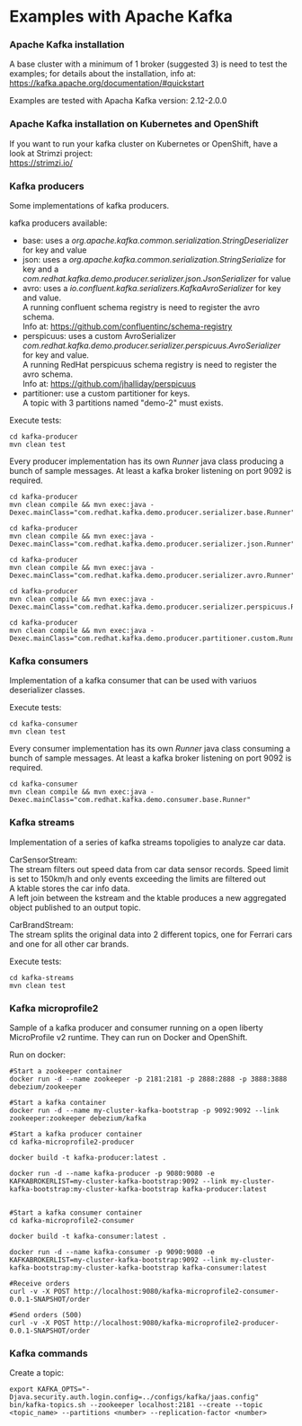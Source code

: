 # Examples with Apache Kafka


### Apache Kafka installation ###

A base cluster with a minimum of 1 broker (suggested 3) is need to test the examples; for details about the installation, info at:<br>
https://kafka.apache.org/documentation/#quickstart

Examples are tested with Apacha Kafka version:
2.12-2.0.0

### Apache Kafka installation on Kubernetes and OpenShift ###

If you want to run your kafka cluster on Kubernetes or OpenShift, have a look at Strimzi project:<br>
https://strimzi.io/

### Kafka producers ###

Some implementations of kafka producers.

kafka producers available:
  - base: uses a *org.apache.kafka.common.serialization.StringDeserializer* for key and value
  - json: uses a *org.apache.kafka.common.serialization.StringSerialize* for key and a *com.redhat.kafka.demo.producer.serializer.json.JsonSerializer* for value
  - avro: uses a *io.confluent.kafka.serializers.KafkaAvroSerializer* for key and value.<br>
  A running confluent schema registry is need to register the avro schema. <br>
  Info at: https://github.com/confluentinc/schema-registry
  - perspicuus: uses a custom AvroSerializer *com.redhat.kafka.demo.producer.serializer.perspicuus.AvroSerializer* for key and value.<br>
  A running RedHat perspicuus schema registry is need to register the avro schema.<br>
  Info at: https://github.com/jhalliday/perspicuus
  - partitioner: use a custom partitioner for keys.<br>
  A topic with 3 partitions named "demo-2" must exists.

Execute tests:
```
cd kafka-producer
mvn clean test
```

Every producer implementation has its own *Runner* java class producing a bunch of sample messages.
At least a kafka broker listening on port 9092 is required.

```
cd kafka-producer
mvn clean compile && mvn exec:java -Dexec.mainClass="com.redhat.kafka.demo.producer.serializer.base.Runner"
```

```
cd kafka-producer
mvn clean compile && mvn exec:java -Dexec.mainClass="com.redhat.kafka.demo.producer.serializer.json.Runner"
```

```
cd kafka-producer
mvn clean compile && mvn exec:java -Dexec.mainClass="com.redhat.kafka.demo.producer.serializer.avro.Runner"
```

```
cd kafka-producer
mvn clean compile && mvn exec:java -Dexec.mainClass="com.redhat.kafka.demo.producer.serializer.perspicuus.Runner"
```

```
cd kafka-producer
mvn clean compile && mvn exec:java -Dexec.mainClass="com.redhat.kafka.demo.producer.partitioner.custom.Runner"
```


### Kafka consumers ###

Implementation of a kafka consumer that can be used with variuos deserializer classes.

Execute tests:
```
cd kafka-consumer
mvn clean test
```

Every consumer implementation has its own *Runner* java class consuming a bunch of sample messages.
At least a kafka broker listening on port 9092 is required.

```
cd kafka-consumer
mvn clean compile && mvn exec:java -Dexec.mainClass="com.redhat.kafka.demo.consumer.base.Runner"
```

### Kafka streams ###

Implementation of a series of kafka streams topoligies to analyze car data.<br>

CarSensorStream:<br>
The stream filters out speed data from car data sensor records. Speed limit is set to 150km/h and only events exceeding the limits are filtered out<br>
A ktable stores the car info data.<br>
A left join between the kstream and the ktable produces a new aggregated object published to an output topic.

CarBrandStream:<br>
The stream splits the original data into 2 different topics, one for Ferrari cars and one for all other car brands.

Execute tests:
```
cd kafka-streams
mvn clean test
```

### Kafka microprofile2 ###

Sample of a kafka producer and consumer running on a open liberty MicroProfile v2 runtime.
They can run on Docker and OpenShift.

Run on docker:
```
#Start a zookeeper container
docker run -d --name zookeeper -p 2181:2181 -p 2888:2888 -p 3888:3888 debezium/zookeeper

#Start a kafka container
docker run -d --name my-cluster-kafka-bootstrap -p 9092:9092 --link zookeeper:zookeeper debezium/kafka

#Start a kafka producer container
cd kafka-microprofile2-producer

docker build -t kafka-producer:latest .

docker run -d --name kafka-producer -p 9080:9080 -e KAFKABROKERLIST=my-cluster-kafka-bootstrap:9092 --link my-cluster-kafka-bootstrap:my-cluster-kafka-bootstrap kafka-producer:latest


#Start a kafka consumer container
cd kafka-microprofile2-consumer

docker build -t kafka-consumer:latest .

docker run -d --name kafka-consumer -p 9090:9080 -e KAFKABROKERLIST=my-cluster-kafka-bootstrap:9092 --link my-cluster-kafka-bootstrap:my-cluster-kafka-bootstrap kafka-consumer:latest

#Receive orders
curl -v -X POST http://localhost:9080/kafka-microprofile2-consumer-0.0.1-SNAPSHOT/order

#Send orders (500)
curl -v -X POST http://localhost:9080/kafka-microprofile2-producer-0.0.1-SNAPSHOT/order
```


### Kafka commands ###

Create a topic:

```
export KAFKA_OPTS="-Djava.security.auth.login.config=../configs/kafka/jaas.config"
bin/kafka-topics.sh --zookeeper localhost:2181 --create --topic <topic_name> --partitions <number> --replication-factor <number>
```
